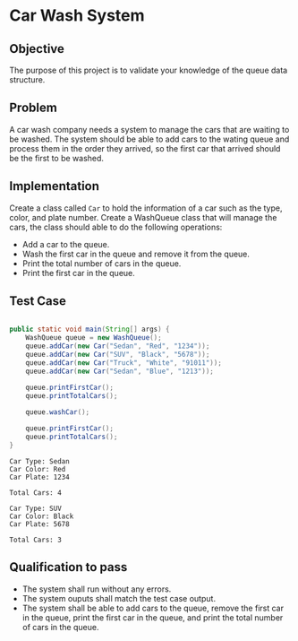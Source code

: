 # Car Wash System

## Objective 
The purpose of this project is to validate your knowledge of the queue data structure. 

## Problem
A car wash company needs a system to manage the cars that are waiting to be washed. The system should be able to add cars to the wating queue and process them in the order they arrived, so the first car that arrived should be the first to be washed.

## Implementation 
Create a class called `Car` to hold the information of a car such as the type, color, and plate number.
Create a WashQueue class that will manage the cars, the class should able to do the following
operations:
- Add a car to the queue.
- Wash the first car in the queue and remove it from the queue.
- Print the total number of cars in the queue.
- Print the first car in the queue.


## Test Case 
```java

public static void main(String[] args) {
    WashQueue queue = new WashQueue();
    queue.addCar(new Car("Sedan", "Red", "1234"));
    queue.addCar(new Car("SUV", "Black", "5678"));
    queue.addCar(new Car("Truck", "White", "91011"));
    queue.addCar(new Car("Sedan", "Blue", "1213"));

    queue.printFirstCar();
    queue.printTotalCars();
    
    queue.washCar();

    queue.printFirstCar();
    queue.printTotalCars();
}

```

```OUTPUT
Car Type: Sedan
Car Color: Red
Car Plate: 1234

Total Cars: 4

Car Type: SUV
Car Color: Black
Car Plate: 5678

Total Cars: 3
```

## Qualification to pass 
- The system shall run without any errors.
- The system ouputs shall match the test case output.
- The system shall be able to add cars to the queue, remove the first car in the queue, print the first car in the queue, and print the total number of cars in the queue.
